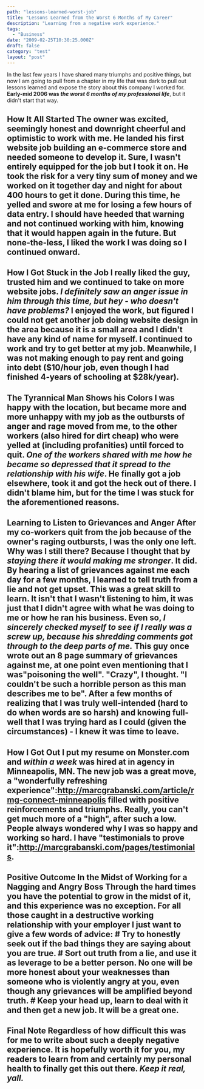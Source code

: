 ```yaml
---
path: "lessons-learned-worst-job"
title: "Lessons Learned from the Worst 6 Months of My Career"
description: "Learning from a negative work experience."
tags: 
  - "Business"
date: "2009-02-25T10:30:25.000Z"
draft: false
category: "test"
layout: "post"
---
```


In the last few years I have shared many triumphs and positive things, but now I am going to pull from a chapter in my life that was dark to pull out lessons learned and expose the story about this company I worked for. **Early-mid 2006 was *the worst 6 months of my professional life***, but it didn't start that way.

## How It All Started The owner was excited, seemingly honest and downright cheerful and optimistic to work with me. He landed his first website job building an e-commerce store and needed someone to develop it. Sure, I wasn't entirely equipped for the job but I took it on. He took the risk for a very tiny sum of money and we worked on it together day and night for about 400 hours to get it done. During this time, **he yelled and swore at me for losing a few hours of data entry.** I should have heeded that warning and not continued working with him, knowing that it would happen again in the future. But none-the-less, I liked the work I was doing so I continued onward.

## How I Got Stuck in the Job I really liked the guy, trusted him and we continued to take on more website jobs. *I definitely saw an anger issue in him through this time, but hey - who doesn't have problems?* I enjoyed the work, but **figured I could not get another job doing website design in the area because it is a small area and I didn't have any kind of name for myself.** I continued to work and try to get better at my job. Meanwhile, I was not making enough to pay rent and going into debt ($10/hour job, even though I had finished 4-years of schooling at $28k/year).

## The Tyrannical Man Shows his Colors I was happy with the location, but became more and more unhappy with my job as the outbursts of anger and rage moved from me, to the **other workers (also hired for dirt cheap) who were yelled at (including profanities) until forced to quit.** *One of the workers shared with me how he became so depressed that it spread to the relationship with his wife*. He finally got a job elsewhere, took it and got the heck out of there. I didn't blame him, but for the time I was stuck for the aforementioned reasons.

## Learning to Listen to Grievances and Anger After my co-workers quit from the job because of the owner's raging outbursts, I was the only one left. Why was I still there? Because I thought that by *staying there it would making me stronger*. It did. **By hearing a list of grievances against me each day for a few months, I learned to tell truth from a lie and not get upset. This was a great skill to learn.** It isn't that I wasn't listening to him, it was just that I didn't agree with what he was doing to me or how he ran his business. Even so, *I sincerely checked myself to see if I really was a screw up, because his shredding comments got through to the deep parts of me.* This guy once wrote out an 8 page summary of grievances against me, at one point even mentioning that I was"poisoning the well". "Crazy", I thought. "I couldn't be such a horrible person as this man describes me to be". After a few months of realizing that I was truly well-intended (hard to do when words are so harsh) and knowing full-well that I was trying hard as I could (given the circumstances) - I knew it was time to leave.

## How I Got Out I put my resume on Monster.com and *within a week* was hired at in agency in Minneapolis, MN. The new job was a great move, a "wonderfully refreshing experience":http://marcgrabanski.com/article/rmg-connect-minneapolis filled with positive reinforcements and triumphs. Really, you can't get much more of a "high", after such a low. People always wondered why I was so happy and working so hard. I have "testimonials to prove it":http://marcgrabanski.com/pages/testimonials.

## Positive Outcome In the Midst of Working for a Nagging and Angry Boss Through the hard times you have the potential to grow in the midst of it, and this experience was no exception. For all those caught in a destructive working relationship with your employer I just want to give a few words of advice: # **Try to honestly seek out if the bad things they are saying about you are true.** # **Sort out truth from a lie, and use it as leverage to be a better person.** No one will be more honest about your weaknesses than someone who is violently angry at you, even though any grievances will be amplified beyond truth. # **Keep your head up, learn to deal with it and then get a new job. It will be a great one.**

## Final Note Regardless of how difficult this was for me to write about such a deeply negative experience. It is hopefully worth it for you, my readers to learn from and certainly my personal health to finally get this out there. *Keep it real, yall.*